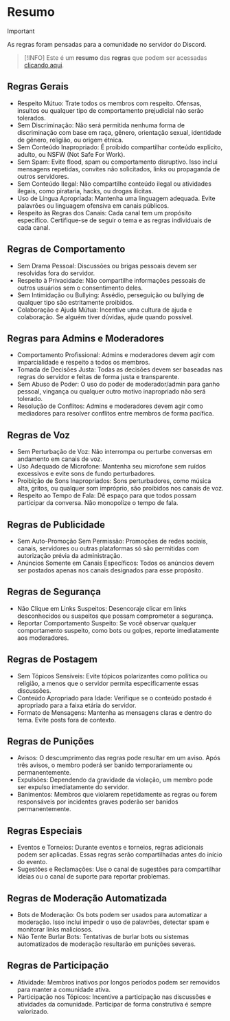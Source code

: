 # Resumo

> [!IMPORTANT]
> As regras foram pensadas para a comunidade no servidor do Discord.

> [!INFO]
> Este é um **resumo** das **regras** que podem ser acessadas [clicando aqui](./rules.html).

## Regras Gerais

- Respeito Mútuo: Trate todos os membros com respeito. Ofensas, insultos ou qualquer tipo de comportamento prejudicial não serão tolerados.  
- Sem Discriminação: Não será permitida nenhuma forma de discriminação com base em raça, gênero, orientação sexual, identidade de gênero, religião, ou origem étnica.  
- Sem Conteúdo Inapropriado: É proibido compartilhar conteúdo explícito, adulto, ou NSFW (Not Safe For Work).  
- Sem Spam: Evite flood, spam ou comportamento disruptivo. Isso inclui mensagens repetidas, convites não solicitados, links ou propaganda de outros servidores.  
- Sem Conteúdo Ilegal: Não compartilhe conteúdo ilegal ou atividades ilegais, como pirataria, hacks, ou drogas ilícitas.  
- Uso de Língua Apropriada: Mantenha uma linguagem adequada. Evite palavrões ou linguagem ofensiva em canais públicos.  
- Respeito às Regras dos Canais: Cada canal tem um propósito específico. Certifique-se de seguir o tema e as regras individuais de cada canal.

## Regras de Comportamento

- Sem Drama Pessoal: Discussões ou brigas pessoais devem ser resolvidas fora do servidor.  
- Respeito à Privacidade: Não compartilhe informações pessoais de outros usuários sem o consentimento deles.  
- Sem Intimidação ou Bullying: Assédio, perseguição ou bullying de qualquer tipo são estritamente proibidos.  
- Colaboração e Ajuda Mútua: Incentive uma cultura de ajuda e colaboração. Se alguém tiver dúvidas, ajude quando possível.

## Regras para Admins e Moderadores

- Comportamento Profissional: Admins e moderadores devem agir com imparcialidade e respeito a todos os membros.  
- Tomada de Decisões Justa: Todas as decisões devem ser baseadas nas regras do servidor e feitas de forma justa e transparente.  
- Sem Abuso de Poder: O uso do poder de moderador/admin para ganho pessoal, vingança ou qualquer outro motivo inapropriado não será tolerado.  
- Resolução de Conflitos: Admins e moderadores devem agir como mediadores para resolver conflitos entre membros de forma pacífica.

## Regras de Voz

- Sem Perturbação de Voz: Não interrompa ou perturbe conversas em andamento em canais de voz.  
- Uso Adequado de Microfone: Mantenha seu microfone sem ruídos excessivos e evite sons de fundo perturbadores.  
- Proibição de Sons Inapropriados: Sons perturbadores, como música alta, gritos, ou qualquer som impróprio, são proibidos nos canais de voz.  
- Respeito ao Tempo de Fala: Dê espaço para que todos possam participar da conversa. Não monopolize o tempo de fala.

## Regras de Publicidade

- Sem Auto-Promoção Sem Permissão: Promoções de redes sociais, canais, servidores ou outras plataformas só são permitidas com autorização prévia da administração.  
- Anúncios Somente em Canais Específicos: Todos os anúncios devem ser postados apenas nos canais designados para esse propósito.

## Regras de Segurança

- Não Clique em Links Suspeitos: Desencoraje clicar em links desconhecidos ou suspeitos que possam comprometer a segurança.  
- Reportar Comportamento Suspeito: Se você observar qualquer comportamento suspeito, como bots ou golpes, reporte imediatamente aos moderadores.

## Regras de Postagem

- Sem Tópicos Sensíveis: Evite tópicos polarizantes como política ou religião, a menos que o servidor permita especificamente essas discussões.  
- Conteúdo Apropriado para Idade: Verifique se o conteúdo postado é apropriado para a faixa etária do servidor.
- Formato de Mensagens: Mantenha as mensagens claras e dentro do tema. Evite posts fora de contexto.

## Regras de Punições

- Avisos: O descumprimento das regras pode resultar em um aviso. Após três avisos, o membro poderá ser banido temporariamente ou permanentemente.  
- Expulsões: Dependendo da gravidade da violação, um membro pode ser expulso imediatamente do servidor.
- Banimentos: Membros que violarem repetidamente as regras ou forem responsáveis por incidentes graves poderão ser banidos permanentemente.

## Regras Especiais

- Eventos e Torneios: Durante eventos e torneios, regras adicionais podem ser aplicadas. Essas regras serão compartilhadas antes do início do evento.  
- Sugestões e Reclamações: Use o canal de sugestões para compartilhar ideias ou o canal de suporte para reportar problemas.

## Regras de Moderação Automatizada

- Bots de Moderação: Os bots podem ser usados para automatizar a moderação. Isso inclui impedir o uso de palavrões, detectar spam e monitorar links maliciosos.  
- Não Tente Burlar Bots: Tentativas de burlar bots ou sistemas automatizados de moderação resultarão em punições severas.

## Regras de Participação

- Atividade: Membros inativos por longos períodos podem ser removidos para manter a comunidade ativa.  
- Participação nos Tópicos: Incentive a participação nas discussões e atividades da comunidade. Participar de forma construtiva é sempre valorizado.
